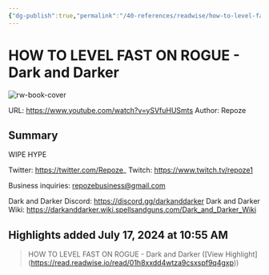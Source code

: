 ```yaml
---
{"dg-publish":true,"permalink":"/40-references/readwise/how-to-level-fast-on-rogue-dark-and-darker/","tags":["rw/articles"]}
---
```


# HOW TO LEVEL FAST ON ROGUE - Dark and Darker

![rw-book-cover](https://i.ytimg.com/vi/ySVfuHUSmts/maxresdefault.jpg)
  
URL: https://www.youtube.com/watch?v=ySVfuHUSmts
Author: Repoze

## Summary

WIPE HYPE

Twitter: https://twitter.com/Repoze_
Twitch: https://www.twitch.tv/repoze1

Business inquiries: repozebusiness@gmail.com

Dark and Darker Discord: https://discord.gg/darkanddarker
Dark and Darker Wiki: https://darkanddarker.wiki.spellsandguns.com/Dark_and_Darker_Wiki

## Highlights added July 17, 2024 at 10:55 AM
>HOW TO LEVEL FAST ON ROGUE - Dark and Darker ([View Highlight] (https://read.readwise.io/read/01h8xxdd4wtza9csxspf9q4gxp))



